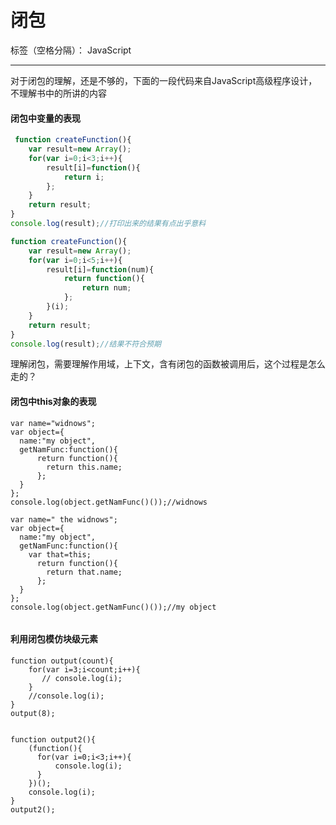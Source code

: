 # 闭包

标签（空格分隔）： JavaScript

---
 对于闭包的理解，还是不够的，下面的一段代码来自JavaScript高级程序设计，不理解书中的所讲的内容
 
#### 闭包中变量的表现
```JavaScript
 function createFunction(){
    var result=new Array();
    for(var i=0;i<3;i++){
        result[i]=function(){
            return i;
        };
    }
    return result;
}
console.log(result);//打印出来的结果有点出乎意料

function createFunction(){
    var result=new Array();
    for(var i=0;i<5;i++){
        result[i]=function(num){
            return function(){
                return num;
            };
        }(i);
    }
    return result;
}
console.log(result);//结果不符合预期
```
理解闭包，需要理解作用域，上下文，含有闭包的函数被调用后，这个过程是怎么走的？

#### 闭包中this对象的表现

```
var name="widnows";
var object={
  name:"my object",
  getNamFunc:function(){
      return function(){
        return this.name;  
      };
  }  
};
console.log(object.getNamFunc()());//widnows

var name=" the widnows";
var object={
  name:"my object",
  getNamFunc:function(){
    var that=this;
      return function(){
        return that.name;  
      };
  }  
};
console.log(object.getNamFunc()());//my object


```
#### 利用闭包模仿块级元素

```
function output(count){
    for(var i=3;i<count;i++){
       // console.log(i);
    }
    //console.log(i);
}
output(8);


function output2(){
    (function(){
      for(var i=0;i<3;i++){
          console.log(i);
      } 
    })();
    console.log(i);
}
output2();
```


